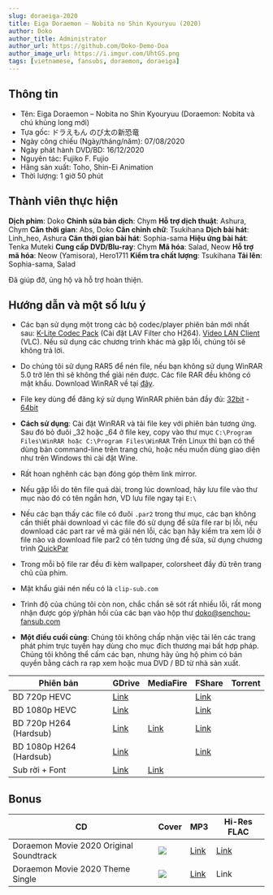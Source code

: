 ```yaml
---
slug: doraeiga-2020
title: Eiga Doraemon – Nobita no Shin Kyouryuu (2020)
author: Doko
author_title: Administrator
author_url: https://github.com/Doko-Demo-Doa
author_image_url: https://i.imgur.com/UhtGS.png
tags: [vietnamese, fansubs, doraemon, doraeiga]
---
```


## Thông tin

- Tên: Eiga Doraemon – Nobita no Shin Kyouryuu (Doraemon: Nobita và chú khủng long mới)
- Tựa gốc: ドラえもん のび太の新恐竜
- Ngày công chiếu (Ngày/tháng/năm): 07/08/2020
- Ngày phát hành DVD/BD: 16/12/2020
- Nguyên tác: Fujiko F. Fujio
- Hãng sản xuất: Toho, Shin-Ei Animation
- Thời lượng: 1 giờ 50 phút

<!--truncate-->

## Thành viên thực hiện

**Dịch phim**: Doko
**Chỉnh sửa bản dịch**: Chym
**Hỗ trợ dịch thuật**: Ashura, Chym
**Căn thời gian**: Abs, Doko
**Căn chỉnh chữ**: Tsukihana
**Dịch bài hát**: Linh_heo, Ashura
**Căn thời gian bài hát**: Sophia-sama
**Hiệu ứng bài hát**: Tenka Muteki
**Cung cấp DVD/Blu-ray**: Chym
**Mã hóa**: Salad, Neow
**Hỗ trợ mã hóa**: Neow (Yamisora), Hero1711
**Kiểm tra chất lượng**: Tsukihana
**Tải lên**: Sophia-sama, Salad

Đã giúp đỡ, ủng hộ và hỗ trợ hoàn thiện.

## Hướng dẫn và một số lưu ý

- Các bạn sử dụng một trong các bộ codec/player phiên bản mới nhất sau: [K-Lite Codec Pack](http://www.codecguide.com/download_kl.htm) (Cài đặt LAV Filter cho H264). [Video LAN Client](http://www.videolan.org/vlc/index.html) (VLC). Nếu sử dụng các chương trình khác mà gặp lỗi, chúng tôi sẽ không trả lời.

- Do chúng tôi sử dụng RAR5 để nén file, nếu bạn không sử dụng WinRAR 5.0 trở lên thì sẽ không thể giải nén được. Các file RAR đều không có mật khẩu. Download WinRAR về tại [đây](http://www.rarlab.com/download.htm).

- File key dùng để đăng ký sử dụng WinRAR phiên bản đầy đủ: [32bit](https://mega.co.nz/#%214gRRiJya%21tA5_PY-uJpAFphSH8gyVopvp5TZlTsOY7Q7qHh5jpXk) - [64bit](https://mega.co.nz/#%2105B2nJpL%21JGgGIpt5XT9LqZSSgovRxAo71dtEP3PC8z_Jb0-BqA0)

- **Cách sử dụng**: Cài đặt WinRAR và tải file key với phiên bản tương ứng. Sau đó bỏ đuôi _32 hoặc _64 ở file key, copy vào thư mục `C:\Program Files\WinRAR hoặc C:\Program Files\WinRAR` Trên Linux thì bạn có thể dùng bản command-line trên trang chủ, hoặc nếu muốn dùng giao diện như trên Windows thì cài đặt Wine.

- Rất hoan nghênh các bạn đóng góp thêm link mirror.

- Nếu gặp lỗi do tên file quá dài, trong lúc download, hãy lưu file vào thư mục nào đó có tên ngắn hơn, VD lưu file ngay tại `E:\`

- Nếu các bạn thấy các file có đuôi `.par2` trong thư mục, các bạn không cần thiết phải download vì các file đó sử dụng để sửa file rar bị lỗi, nếu download các part rar về mà giải nén lỗi, các bạn hãy kiểm tra xem lỗi ở file nào và download file par2 có tên tương ứng để sửa, sử dụng chương trình [QuickPar ](http://www.quickpar.org.uk/Download-0.9.1.0.htm)

- Trong mỗi bộ file rar đều đi kèm wallpaper, colorsheet đầy đủ trên trang chủ của phim.

- Mật khẩu giải nén nếu có là `clip-sub.com`

- Trình độ của chúng tôi còn non, chắc chắn sẽ sót rất nhiều lỗi, rất mong nhận được góp ý/phản hồi của các bạn vào hộp thư doko@senchou-fansub.com

- **Một điều cuối cùng**: Chúng tôi không chấp nhận việc tải lên các trang phát phim trực tuyến hay dùng cho mục đích thương mại bất hợp pháp. Chúng tôi không thể cấm các bạn, nhưng hãy ủng hộ phim có bản quyền bằng cách ra rạp xem hoặc mua DVD / BD từ nhà sản xuất.

| Phiên bản | GDrive | MediaFire | FShare | Torrent |
|-|-|-|-|-|
| BD 720p HEVC | [Link](https://drive.google.com/drive/folders/1R8aVNB2wZcP2__S7Si0xv2fMz96gQQo6?usp=sharing)   |    | [Link](https://www.fshare.vn/folder/ZXG7CU1A25BU) |
| BD 1080p HEVC | [Link](https://drive.google.com/drive/folders/1R8aVNB2wZcP2__S7Si0xv2fMz96gQQo6?usp=sharing)   |    | [Link](https://www.fshare.vn/folder/ZXG7CU1A25BU) |
| BD 720p H264 (Hardsub)  | [Link](https://drive.google.com/drive/folders/1mXI6HWxcUscd2806iI2qC0Uw-WcMJGQT)   | [Link](https://www.mediafire.com/file/v3ya1bx1dzaiocy/dora-2020-720p-8bit.rar/file) | [Link](https://www.fshare.vn/folder/ZXG7CU1A25BU) |
| BD 1080p H264 (Hardsub) | [Link](https://drive.google.com/drive/folders/1mXI6HWxcUscd2806iI2qC0Uw-WcMJGQT)   |    | [Link](https://www.fshare.vn/folder/ZXG7CU1A25BU) |
| Sub rời + Font | [Link](https://drive.google.com/file/d/1iR9Y6YzgcNoVEODyuiA--9k2XDwBdAq7/view?usp=sharing) | [Link](https://www.mediafire.com/file/hkc99hq5f20rx9m/dora_2020_translation.zip/file) |         |

## Bonus

| CD | Cover | MP3 | Hi-Res FLAC |
|-|-|-|-|
| Doraemon Movie 2020 Original Soundtrack | ![](https://i.ibb.co/VCP80Wc/dora-2020-ost.jpg)| [Link](https://drive.google.com/file/d/1VQ9xETHuL40DcM8zBSnSKX8W5xVEbmoH/view?usp=sharing) | [Link](https://drive.google.com/file/d/1lW-TPLO269W5H7ycN9eQ3LZSU1d-PKY1/view?usp=sharing) |
| Doraemon Movie 2020 Theme Single | ![](https://i.ibb.co/smRqdbH/kimi-to-kasaneta.jpg) | [Link](https://drive.google.com/file/d/16ae3Ts3AH10XmeHdUf7UDYCoMT-QHVMF/view?usp=sharing) | Link   |
